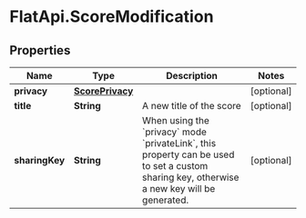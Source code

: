 # FlatApi.ScoreModification

## Properties
Name | Type | Description | Notes
------------ | ------------- | ------------- | -------------
**privacy** | [**ScorePrivacy**](ScorePrivacy.md) |  | [optional] 
**title** | **String** | A new title of the score | [optional] 
**sharingKey** | **String** | When using the &#x60;privacy&#x60; mode &#x60;privateLink&#x60;, this property can be used to set a custom sharing key, otherwise a new key will be generated. | [optional] 



